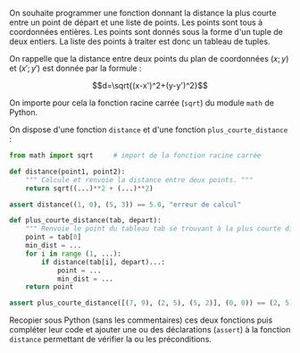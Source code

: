 On souhaite programmer une fonction donnant la distance la plus courte entre un point
de départ et une liste de points. Les points sont tous à coordonnées entières.
Les points sont donnés sous la forme d'un tuple de deux entiers.
La liste des points à traiter est donc un tableau de tuples.

On rappelle que la distance entre deux points du plan de coordonnées $(x;y)$ et $(x';y')$
est donnée par la formule :

$$d=\sqrt{(x-x')^2+(y-y')^2}$$

On importe pour cela la fonction racine carrée (`sqrt`) du module `math` de Python.

On dispose d'une fonction `distance` et d'une fonction `plus_courte_distance` :

```python
from math import sqrt     # import de la fonction racine carrée

def distance(point1, point2):
    """ Calcule et renvoie la distance entre deux points. """
    return sqrt((...)**2 + (...)**2)

assert distance((1, 0), (5, 3)) == 5.0, "erreur de calcul"

def plus_courte_distance(tab, depart):
    """ Renvoie le point du tableau tab se trouvant à la plus courte distance du point depart."""
    point = tab[0]
    min_dist = ...
    for i in range (1, ...):
        if distance(tab[i], depart)...:
            point = ...
            min_dist = ...
    return point

assert plus_courte_distance([(7, 9), (2, 5), (5, 2)], (0, 0)) == (2, 5), "erreur"
```

Recopier sous Python (sans les commentaires) ces deux fonctions puis compléter leur
code et ajouter une ou des déclarations (`assert`) à la fonction `distance` permettant
de vérifier la ou les préconditions.
